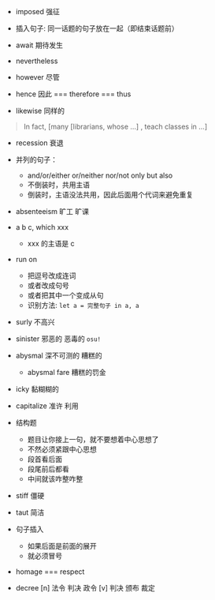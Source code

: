 
+ imposed 强征

+ 插入句子: 同一话题的句子放在一起（即结束话题前）

+ await 期待发生

+ nevertheless

+ however 尽管

+ hence 因此 === therefore === thus

+ likewise 同样的

> In fact, [many [librarians, whose ...] , teach classes in ...]

+ recession 衰退

+ 并列的句子：
    + and/or/either or/neither nor/not only but also
    + 不倒装时，共用主语
	+ 倒装时，主语没法共用，因此后面用个代词来避免重复

+ absenteeism 旷工 旷课

+ a b c, which xxx
	+ xxx 的主语是 c

+ run on
	+ 把逗号改成连词
	+ 或者改成句号
	+ 或者把其中一个变成从句
	+ 识别方法: `let a = 完整句子 in a, a`

+ surly 不高兴

+ sinister 邪恶的 恶毒的 `osu!`

+ abysmal 深不可测的 糟糕的
	+ abysmal fare 糟糕的罚金

+ icky 黏糊糊的

+ capitalize 准许 利用

+ 结构题
	+ 题目让你接上一句，就不要想着中心思想了
	+ 不然必须紧跟中心思想
	+ 段首看后面
	+ 段尾前后都看
	+ 中间就该咋整咋整

+ stiff 僵硬

+ taut 简洁

+ 句子插入
	+ 如果后面是前面的展开
	+ 就必须冒号

+ homage === respect

+ decree [n] 法令 判决 政令 [v] 判决 颁布 裁定

